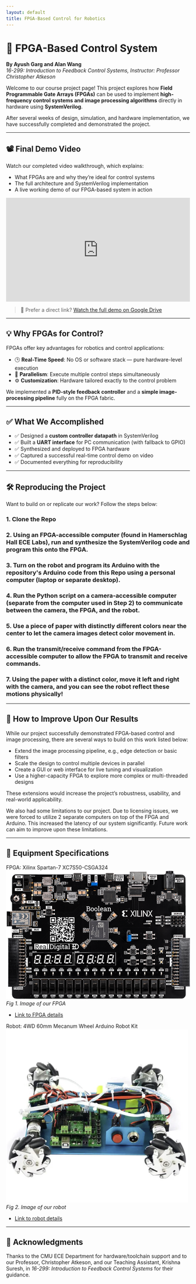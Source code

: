 ```yaml
---
layout: default
title: FPGA-Based Control for Robotics
---
```


# 🔧 FPGA-Based Control System

**By Ayush Garg and Alan Wang**  
_16-299: Introduction to Feedback Control Systems, Instructor: Professor Christopher Atkeson_

Welcome to our course project page! This project explores how **Field Programmable Gate Arrays (FPGAs)** can be used to implement **high-frequency control systems and image processing algorithms** directly in hardware using **SystemVerilog**.

After several weeks of design, simulation, and hardware implementation, we have successfully completed and demonstrated the project.

---

## 📽 Final Demo Video

Watch our completed video walkthrough, which explains:

- What FPGAs are and why they’re ideal for control systems  
- The full architecture and SystemVerilog implementation  
- A live working demo of our FPGA-based system in action

<div style="position: relative; padding-bottom: 56.25%; height: 0; overflow: hidden;">
  <iframe src="https://drive.google.com/file/d/12UBp6VQBLN1dcGleFxKiBkXemtxF6Iyb/preview" 
          style="position: absolute; top:0; left: 0; width: 100%; height: 100%;" 
          frameborder="0" allowfullscreen>
  </iframe>
</div>

> 🎥 Prefer a direct link? [Watch the full demo on Google Drive](https://drive.google.com/file/d/12UBp6VQBLN1dcGleFxKiBkXemtxF6Iyb/view)

---

## 💡 Why FPGAs for Control?

FPGAs offer key advantages for robotics and control applications:

- 🕒 **Real-Time Speed**: No OS or software stack — pure hardware-level execution  
- 🧠 **Parallelism**: Execute multiple control steps simultaneously  
- ⚙️ **Customization**: Hardware tailored exactly to the control problem

We implemented a **PID-style feedback controller** and a **simple image-processing pipeline** fully on the FPGA fabric.

---

## ✅ What We Accomplished

- ✅ Designed a **custom controller datapath** in SystemVerilog  
- ✅ Built a **UART interface** for PC communication (with fallback to GPIO)  
- ✅ Synthesized and deployed to FPGA hardware  
- ✅ Captured a successful real-time control demo on video  
- ✅ Documented everything for reproducibility

---

## 🛠 Reproducing the Project

Want to build on or replicate our work? Follow the steps below:

### 1. Clone the Repo
### 2. Using an FPGA-accessible computer (found in Hamerschlag Hall ECE Labs), run and synthesize the SystemVerilog code and program this onto the FPGA.
### 3. Turn on the robot and program its Arduino with the repository's Arduino code from this Repo using a personal computer (laptop or separate desktop).
### 4. Run the Python script on a camera-accessible computer (separate from the computer used in Step 2) to communicate between the camera, the FPGA, and the robot.
### 5. Use a piece of paper with distinctly different colors near the center to let the camera images detect color movement in.
### 6. Run the transmit/receive command from the FPGA-accessible computer to allow the FPGA to transmit and receive commands.
### 7. Using the paper with a distinct color, move it left and right with the camera, and you can see the robot reflect these motions physically!

---

## 🧠 How to Improve Upon Our Results

While our project successfully demonstrated FPGA-based control and image processing, there are several ways to build on this work listed below:

- Extend the image processing pipeline, e.g., edge detection or basic filters
- Scale the design to control multiple devices in parallel
- Create a GUI or web interface for live tuning and visualization
- Use a higher-capacity FPGA to explore more complex or multi-threaded designs

These extensions would increase the project’s robustness, usability, and real-world applicability.

We also had some limitations to our project. Due to licensing issues, we were forced to utilize 2 separate computers on top of the FPGA and Arduino. This increased the latency of our system significantly. Future work can aim to improve upon these limitations.

---

## 🤖 Equipment Specifications

FPGA: Xilinx Spartan-7 XC7S50-CSGA324
![FPGA Image](fpga.png)  
*Fig 1. Image of our FPGA*
- [Link to FPGA details](https://www.realdigital.org/hardware/boolean)

Robot: 4WD 60mm Mecanum Wheel Arduino Robot Kit
![Robot Image](robot.png)  
*Fig 2. Image of our robot*
- [Link to robot details](https://www.robotshop.com/products/4wd-60mm-mecanum-wheel-arduino-robot)

---

## 🙏 Acknowledgments

Thanks to the CMU ECE Department for hardware/toolchain support and to our Professor, Christopher Atkeson, and our Teaching Assistant, Krishna Suresh, in _16-299: Introduction to Feedback Control Systems_ for their guidance.
